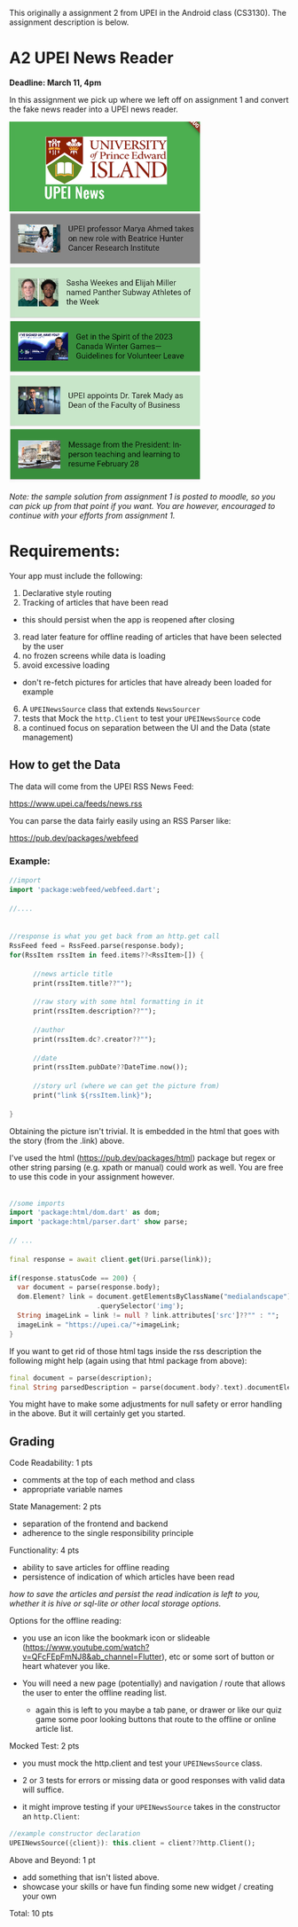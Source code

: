 This originally a assignment 2 from UPEI in the Android class (CS3130).
The assignment description is below.


# A2 UPEI News Reader

**Deadline: March 11, 4pm**

In this assignment we pick up where we left off on assignment 1 and convert the fake news reader into a UPEI news reader.

![example app](resources/example.png)

*Note: the sample solution from assignment 1 is posted to moodle, so you can pick up from that point if you want. You are however, encouraged to continue with your efforts from assignment 1.*

# Requirements:

Your app must include the following:

1. Declarative style routing
2. Tracking of articles that have been read
  - this should persist when the app is reopened after closing
3. read later feature for offline reading of articles that have been selected by the user
4. no frozen screens while data is loading
5. avoid excessive loading
  - don't re-fetch pictures for articles that have already been loaded for example
6. A `UPEINewsSource` class that extends `NewsSourcer`
7. tests that Mock the `http.Client` to test your `UPEINewsSource` code
8. a continued focus on separation between the UI and the Data (state management)

## How to get the Data

The data will come from the UPEI RSS News Feed:

https://www.upei.ca/feeds/news.rss

You can parse the data fairly easily using an RSS Parser like:

https://pub.dev/packages/webfeed

### Example:

```dart
//import
import 'package:webfeed/webfeed.dart';

//....


//response is what you get back from an http.get call
RssFeed feed = RssFeed.parse(response.body);
for(RssItem rssItem in feed.items??<RssItem>[]) {

      //news article title
      print(rssItem.title??"");

      //raw story with some html formatting in it
      print(rssItem.description??"");

      //author
      print(rssItem.dc?.creator??"");

      //date
      print(rssItem.pubDate??DateTime.now());

      //story url (where we can get the picture from)
      print("link ${rssItem.link}");

}
```

Obtaining the picture isn't trivial. It is embedded in the html that goes with the story (from the .link) above.

I've used the html (https://pub.dev/packages/html) package but regex or other string parsing (e.g. xpath or manual) could work as well. You are free to use this code in your assignment however.

```dart

//some imports
import 'package:html/dom.dart' as dom;
import 'package:html/parser.dart' show parse;

// ...

final response = await client.get(Uri.parse(link));

if(response.statusCode == 200) {
  var document = parse(response.body);
  dom.Element? link = document.getElementsByClassName("medialandscape")[0]
                      .querySelector('img');
  String imageLink = link != null ? link.attributes['src']??"" : "";
  imageLink = "https://upei.ca/"+imageLink;
}
```

If you want to get rid of those html tags inside the rss description the following might help (again using that html package from above):

```dart
final document = parse(description);
final String parsedDescription = parse(document.body?.text).documentElement?.text??"";
```

You might have to make some adjustments for null safety or error handling in the above. But it will certainly get you started.

## Grading

Code Readability: 1 pts

- comments at the top of each method and class
- appropriate variable names

State Management: 2 pts

- separation of the frontend and backend
- adherence to the single responsibility principle

Functionality: 4 pts

- ability to save articles for offline reading
- persistence of indication of which articles have been read

*how to save the articles and persist the read indication is left to you, whether it is hive or sql-lite or other local storage options.*

Options for the offline reading:
- you use an icon like the bookmark icon or slideable (https://www.youtube.com/watch?v=QFcFEpFmNJ8&ab_channel=Flutter), etc or some sort of button or heart whatever you like.

- You will need a new page (potentially) and navigation / route that allows the user to enter the offline reading list.

  - again this is left to you maybe a tab pane, or drawer or like our quiz game some poor looking buttons that route to the offline or online article list.

Mocked Test: 2 pts

- you must mock the http.client and test your `UPEINewsSource` class.

- 2 or 3 tests for errors or missing data or good responses with valid data will suffice.

- it might improve testing if your `UPEINewsSource` takes in the constructor an `http.Client`:

```dart
//example constructor declaration
UPEINewsSource({client}): this.client = client??http.Client();
```

Above and Beyond: 1 pt

- add something that isn't listed above.
- showcase your skills or have fun finding some new widget / creating your own


Total: 10 pts
